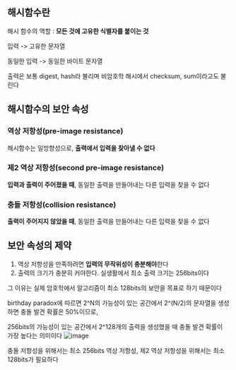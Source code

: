 ## 해시함수란
해시 함수의 역할 : **모든 것에 고유한 식별자를 붙이는 것**

입력 -> 고유한 문자열

동일한 입력 -> 동일한 바이트 문자열

출력은 보통 digest, hash라 불리며 비암호학 해시에서 checksum, sum이라고도 불린다

## 해시함수의 보안 속성
### 역상 저항성(pre-image resistance)
해시함수는 일방향성으로, **출력에서 입력을 찾아낼 수 없다**

### 제2 역상 저항성(second pre-image resistance)
**입력과 출력이 주어졌을 때**,
동일한 출력을 만들어내는 다른 입력을 찾을 수 없다

### 충돌 저항성(collision resistance)
**출력이 주어지지 않았을 때**,
동일한 출력을 만들어내는 다른 입력을 찾을 수 없다

## 보안 속성의 제약
1. 역상 저항성을 만족하려면 **입력의 무작위성이 충분해야**한다
2. 출력의 크기가 충분히 커야한다. 실생활에서 최소 출력 크기는 256bits이다

그 이유는 실제 암호학에서 알고리즘이 최소 128bits의 보안을 목표로 하기 때문이다

birthday paradox에 따르면 2^N의 가능성이 있는 공간에서 2^(N/2)의 문자열을 생성하면 충돌 발견 확률은 50%이므로,

256bits의 가능성이 있는 공간에서 2^128개의 출력을 생성했을 때 충돌 발견 확률이 가장 높다는 의미이다
![image](https://github.com/dik654/cryptography/assets/33992354/1599fd5e-44b1-4b37-b266-10ca123bf754)

충돌 저항성을 위해서는 최소 256bits
역상 저항성, 제2 역상 저항성을 위해서는 최소 128bits가 필요하다
